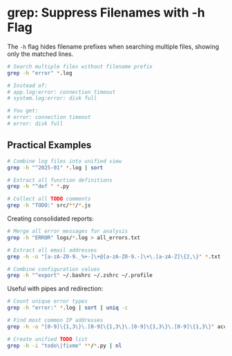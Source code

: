 # grep: Suppress Filenames with -h Flag

The `-h` flag hides filename prefixes when searching multiple files, showing only the matched lines.

```bash
# Search multiple files without filename prefix
grep -h "error" *.log

# Instead of:
# app.log:error: connection timeout
# system.log:error: disk full

# You get:
# error: connection timeout
# error: disk full
```

## Practical Examples

```bash
# Combine log files into unified view
grep -h "^2025-01" *.log | sort

# Extract all function definitions
grep -h "^def " *.py

# Collect all TODO comments
grep -h "TODO:" src/**/*.js
```

Creating consolidated reports:

```bash
# Merge all error messages for analysis
grep -h "ERROR" logs/*.log > all_errors.txt

# Extract all email addresses
grep -h -o "[a-zA-Z0-9._%+-]\+@[a-zA-Z0-9.-]\+\.[a-zA-Z]\{2,\}" *.txt

# Combine configuration values
grep -h "^export" ~/.bashrc ~/.zshrc ~/.profile
```

Useful with pipes and redirection:

```bash
# Count unique error types
grep -h "error:" *.log | sort | uniq -c

# Find most common IP addresses
grep -h -o "[0-9]\{1,3\}\.[0-9]\{1,3\}\.[0-9]\{1,3\}\.[0-9]\{1,3\}" access.* | sort | uniq -c | sort -nr

# Create unified TODO list
grep -h -i "todo\|fixme" **/*.py | nl
```

